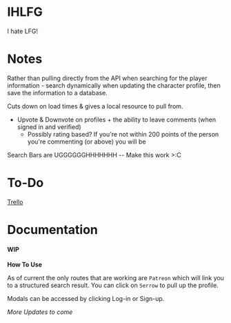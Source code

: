 # IHLFG

I hate LFG!

# Notes

Rather than pulling directly from the API when searching for the player information - search dynamically when updating the character profile, then save the information to a database.

Cuts down on load times & gives a local resource to pull from.

- Upvote & Downvote on profiles + the ability to leave comments (when signed in and verified)
  - Possibly rating based? If you're not within 200 points of the person you're commenting (or above) you will be

Search Bars are UGGGGGGHHHHHHH -- Make this work >:C

# To-Do

[Trello](https://trello.com/b/qTFZ9bVa/ihlfg)

# Documentation

#### **WIP**

**How To Use**

As of current the only routes that are working are `Patreon` which will link you to a structured search result. You can click on `Serrow` to pull up the profile.

Modals can be accessed by clicking Log-in or Sign-up.

_More Updates to come_
